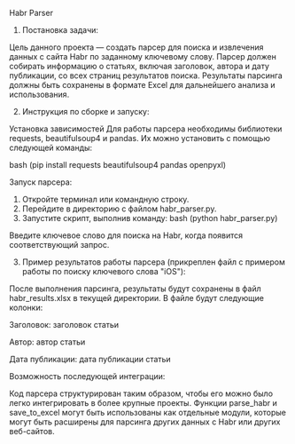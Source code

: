 Habr Parser
1) Постановка задачи:

Цель данного проекта — создать парсер для поиска и извлечения данных с сайта Habr по заданному ключевому слову. Парсер должен собирать информацию о статьях, включая заголовок, автора и дату публикации, со всех страниц результатов поиска. Результаты парсинга должны быть сохранены в формате Excel для дальнейшего анализа и использования.

2) Инструкция по сборке и запуску:

Установка зависимостей
Для работы парсера необходимы библиотеки requests, beautifulsoup4 и pandas. Их можно установить с помощью следующей команды:

bash (pip install requests beautifulsoup4 pandas openpyxl)

Запуск парсера:

1) Откройте терминал или командную строку.
2) Перейдите в директорию с файлом habr_parser.py.
3) Запустите скрипт, выполнив команду: bash (python habr_parser.py)

Введите ключевое слово для поиска на Habr, когда появится соответствующий запрос.

3) Пример результатов работы парсера (прикреплен файл с примером работы по поиску ключевого слова "iOS"):

После выполнения парсинга, результаты будут сохранены в файл habr_results.xlsx в текущей директории. В файле будут следующие колонки:

Заголовок: заголовок статьи

Автор: автор статьи

Дата публикации: дата публикации статьи

Возможность последующей интеграции:

Код парсера структурирован таким образом, чтобы его можно было легко интегрировать в более крупные проекты. Функции parse_habr и save_to_excel могут быть использованы как отдельные модули, которые могут быть расширены для парсинга других данных с Habr или других веб-сайтов.
